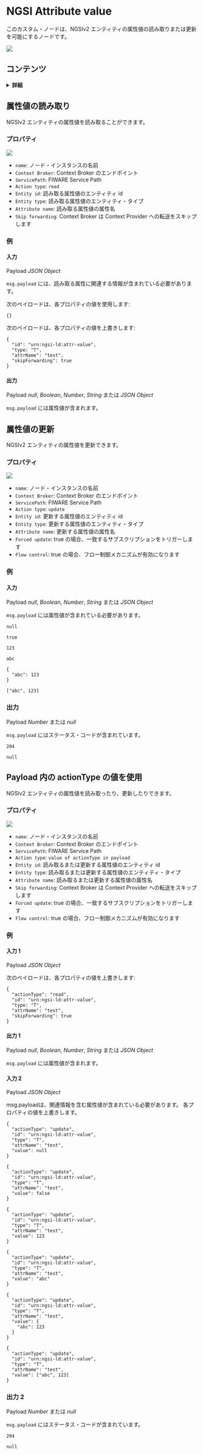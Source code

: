 # NGSI Attribute value

このカスタム・ノードは、NGSIv2 エンティティの属性値の読み取りまたは更新を可能にするノードです。

![](https://raw.githubusercontent.com/lets-fiware/node-red-contrib-letsfiware-NGSI/gh-pages/images/attribute/attribute-value/attribute-value-01.png)

## コンテンツ

<details>
<summary><strong>詳細</strong></summary>

-   [属性値の読み取り](#read-attribute-value)
-   [属性値の更新](#update-attribute-value)
-   [Payload 内の actionType の値を使用](#use-value-of-actionType-in-payload)

</details>

<a name="read-attribute-value"></a>

## 属性値の読み取り

NGSIv2 エンティティの属性値を読み取ることができます。

### プロパティ

![](https://raw.githubusercontent.com/lets-fiware/node-red-contrib-letsfiware-NGSI/gh-pages/images/attribute/attribute-value/attribute-value-02.png)

-   `name`: ノード・インスタンスの名前
-   `Context Broker`: Context Broker のエンドポイント
-   `ServicePath`: FIWARE Service Path
-   `Action type`: `read`
-   `Entity id`: 読み取る属性値のエンティティ id
-   `Entity type`: 読み取る属性値のエンティティ・タイプ
-   `Attribute name`: 読み取る属性値の属性名
-   `Skip forwarding`: Context Broker は Context Provider への転送をスキップします

### 例

#### 入力

Payload  *JSON Object*

`msg.payload` には、読み取る属性に関連する情報が含まれている必要があります。

次のペイロードは、各プロパティの値を使用します:

```
{}
```

次のペイロードは、各プロパティの値を上書きします:

```
{
  "id": "urn:ngsi-ld:attr-value",
  "type: "T",
  "attrName": "test",
  "skipForwarding": true
}
```

#### 出力

Payload *null*, *Boolean*, *Number*, *String* または *JSON Object*

`msg.payload` には属性値が含まれます。

<a name="update-attribute-value"></a>

## 属性値の更新

NGSIv2 エンティティの属性値を更新できます。

### プロパティ

![](https://raw.githubusercontent.com/lets-fiware/node-red-contrib-letsfiware-NGSI/gh-pages/images/attribute/attribute-value/attribute-value-03.png)

-   `name`: ノード・インスタンスの名前
-   `Context Broker`: Context Broker のエンドポイント
-   `ServicePath`: FIWARE Service Path
-   `Action type`: `update`
-   `Entity id`: 更新する属性値のエンティティ id
-   `Entity type`: 更新する属性値のエンティティ・タイプ
-   `Attribute name`: 更新する属性値の属性名
-   `Forced update`: true の場合、一致するサブスクリプションをトリガーします
-   `Flow control`: true の場合、フロー制御メカニズムが有効になります

### 例

#### 入力

Payload *null*, *Boolean*, *Number*, *String* または *JSON Object*

`msg.payload` には属性値が含まれている必要があります。

```
null
```

```
true
```

```
123
```

```
abc
```

```
{
  "abc": 123
}
```

```
["abc", 123]
```

### 出力

Payload *Number* または *null*

`msg.payload` にはステータス・コードが含まれています。

```
204
```

```
null
```

<a name="use-value-of-actionType-in-payload"></a>

## Payload 内の actionType の値を使用

NGSIv2 エンティティの属性値を読み取ったり、更新したりできます。

### プロパティ

![](https://raw.githubusercontent.com/lets-fiware/node-red-contrib-letsfiware-NGSI/gh-pages/images/attribute/attribute-value/attribute-value-04.png)

-   `name`: ノード・インスタンスの名前
-   `Context Broker`: Context Broker のエンドポイント
-   `ServicePath`: FIWARE Service Path
-   `Action type`: `value of actionType in payload`
-   `Entity id`: 読み取るまたは更新する属性値のエンティティ id
-   `Entity type`: 読み取るまたは更新する属性値のエンティティ・タイプ
-   `Attribute name`: 読み取るまたは更新する属性値の属性名
-   `Skip forwarding`: Context Broker は Context Provider への転送をスキップします
-   `Forced update`: true の場合、一致するサブスクリプションをトリガーします
-   `Flow control`: true の場合、フロー制御メカニズムが有効になります

### 例

#### 入力 1

Payload  *JSON Object*

次のペイロードは、各プロパティの値を上書きします:

```
{
  "actionType": "read",
  "id": "urn:ngsi-ld:attr-value",
  "type: "T",
  "attrName": "test",
  "skipForwarding": true
}
```

#### 出力 1

Payload *null*, *Boolean*, *Number*, *String* または *JSON Object*

`msg.payload` には属性値が含まれます。

#### 入力 2

Payload *JSON Object*

msg.payloadは、関連情報を含む属性値が含まれている必要があります。
各プロパティの値を上書きします。

```
{
  "actionType": "update",
  "id": "urn:ngsi-ld:attr-value",
  "type": "T",
  "attrName": "test",
  "value": null
}
```

```
{
  "actionType": "update",
  "id": "urn:ngsi-ld:attr-value",
  "type": "T",
  "attrName": "test",
  "value": false
}
```

```
{
  "actionType": "update",
  "id": "urn:ngsi-ld:attr-value",
  "type": "T",
  "attrName": "test",
  "value": 123
}
```

```
{
  "actionType": "update",
  "id": "urn:ngsi-ld:attr-value",
  "type": "T",
  "attrName": "test",
  "value": "abc"
}
```

```
{
  "actionType": "update",
  "id": "urn:ngsi-ld:attr-value",
  "type": "T",
  "attrName": "test",
  "value": {
    "abc": 123
  }
}
```

```
{
  "actionType": "update",
  "id": "urn:ngsi-ld:attr-value",
  "type": "T",
  "attrName": "test",
  "value": ["abc", 123]
}
```

### 出力 2

Payload *Number* または *null*

`msg.payload` にはステータス・コードが含まれています。

```
204
```

```
null
```
